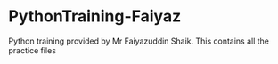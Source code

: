 # PythonTraining-Faiyaz
Python training provided by Mr Faiyazuddin Shaik. This contains all the practice files
